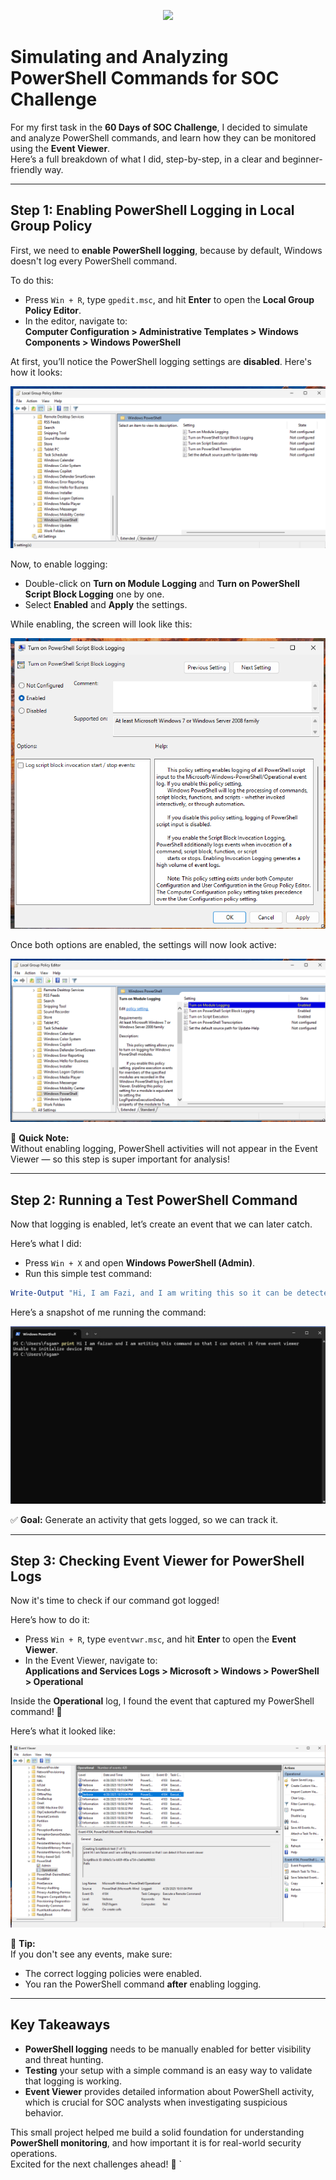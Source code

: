 <p align="center">
  <img src="https://media.giphy.com/media/LmNwrBhejkK9EFP504/giphy.gif" />
</p>

# Simulating and Analyzing PowerShell Commands for SOC Challenge

For my first task in the **60 Days of SOC Challenge**, I decided to simulate and analyze PowerShell commands, and learn how they can be monitored using the **Event Viewer**.  
Here’s a full breakdown of what I did, step-by-step, in a clear and beginner-friendly way.

---

## Step 1: Enabling PowerShell Logging in Local Group Policy

First, we need to **enable PowerShell logging**, because by default, Windows doesn't log every PowerShell command.

To do this:

- Press `Win + R`, type `gpedit.msc`, and hit **Enter** to open the **Local Group Policy Editor**.
- In the editor, navigate to:  
  **Computer Configuration > Administrative Templates > Windows Components > Windows PowerShell**

At first, you’ll notice the PowerShell logging settings are **disabled**. Here's how it looks:  
<p align="center">
  <img src="https://github.com/Iamfazi1/Portfolio/blob/main/60%20Days%20of%20SOC%20Challenge%20/img%20folder/Screenshot_2025-04-28_13-30-46.png" alt="Disabled PowerShell Logging" />
</p>

Now, to enable logging:

- Double-click on **Turn on Module Logging** and **Turn on PowerShell Script Block Logging** one by one.
- Select **Enabled** and **Apply** the settings.

While enabling, the screen will look like this:  
<p align="center">
  <img src="https://github.com/Iamfazi1/Portfolio/blob/main/60%20Days%20of%20SOC%20Challenge%20/img%20folder/Screenshot_2025-04-28_13-31-51.png" alt="Enabling PowerShell Logging" />
</p>

Once both options are enabled, the settings will now look active:  
<p align="center">
  <img src="https://github.com/Iamfazi1/Portfolio/blob/main/60%20Days%20of%20SOC%20Challenge%20/img%20folder/Screenshot_2025-04-28_13-34-54.png" alt="Enabled PowerShell Logging" />
</p>

🔵 **Quick Note:**  
Without enabling logging, PowerShell activities will not appear in the Event Viewer — so this step is super important for analysis!

---

## Step 2: Running a Test PowerShell Command

Now that logging is enabled, let’s create an event that we can later catch.

Here’s what I did:

- Press `Win + X` and open **Windows PowerShell (Admin)**.
- Run this simple test command:

```powershell
Write-Output "Hi, I am Fazi, and I am writing this so it can be detected in Event Viewer"
```

Here’s a snapshot of me running the command:  
<p align="center">
  <img src="https://github.com/Iamfazi1/Portfolio/blob/main/60%20Days%20of%20SOC%20Challenge%20/img%20folder/Screenshot_2025-04-28_13-51-29.png" alt="PowerShell Command Execution" />
</p>

✅ **Goal:** Generate an activity that gets logged, so we can track it.

---

## Step 3: Checking Event Viewer for PowerShell Logs

Now it's time to check if our command got logged!

Here’s how to do it:

- Press `Win + R`, type `eventvwr.msc`, and hit **Enter** to open the **Event Viewer**.
- In the Event Viewer, navigate to:  
  **Applications and Services Logs > Microsoft > Windows > PowerShell > Operational**

Inside the **Operational** log, I found the event that captured my PowerShell command! 🎯

Here’s what it looked like:  
<p align="center">
  <img src="https://github.com/Iamfazi1/Portfolio/blob/main/60%20Days%20of%20SOC%20Challenge%20/img%20folder/Screenshot_2025-04-28_13-52-48.png" alt="Event Viewer Log Details" />
</p>

🔵 **Tip:**  
If you don't see any events, make sure:
- The correct logging policies were enabled.
- You ran the PowerShell command **after** enabling logging.

---

## Key Takeaways

- **PowerShell logging** needs to be manually enabled for better visibility and threat hunting.
- **Testing** your setup with a simple command is an easy way to validate that logging is working.
- **Event Viewer** provides detailed information about PowerShell activity, which is crucial for SOC analysts when investigating suspicious behavior.

This small project helped me build a solid foundation for understanding **PowerShell monitoring**, and how important it is for real-world security operations.  
Excited for the next challenges ahead! 🚀
`
